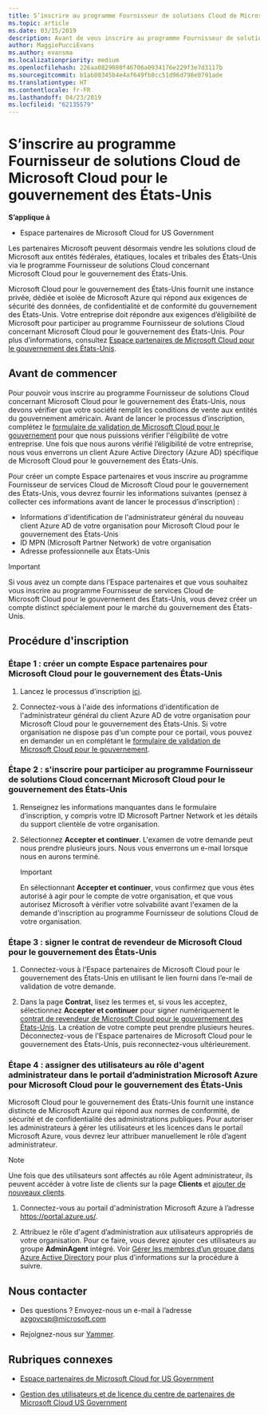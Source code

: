 ```yaml
---
title: S’inscrire au programme Fournisseur de solutions Cloud de Microsoft Cloud pour le gouvernement des États-Unis | Espace partenaires de Microsoft Cloud pour le gouvernement des États-Unis
ms.topic: article
ms.date: 03/15/2019
description: Avant de vous inscrire au programme Fournisseur de solutions Cloud de Microsoft Cloud pour le gouvernement des États-Unis, prenez connaissance des conditions requises.
author: MaggiePucciEvans
ms.author: evansma
ms.localizationpriority: medium
ms.openlocfilehash: 226aa0829080f46706a0934176e229f3e7d3117b
ms.sourcegitcommit: b1ab80345b4e4af649fb8cc51d96d798e0791ade
ms.translationtype: HT
ms.contentlocale: fr-FR
ms.lasthandoff: 04/23/2019
ms.locfileid: "62135579"
---
```

# <a name="enroll-in-the-cloud-solution-provider-program-for-microsoft-cloud-for-us-government"></a>S’inscrire au programme Fournisseur de solutions Cloud de Microsoft Cloud pour le gouvernement des États-Unis

**S’applique à**

-  Espace partenaires de Microsoft Cloud for US Government

Les partenaires Microsoft peuvent désormais vendre les solutions cloud de Microsoft aux entités fédérales, étatiques, locales et tribales des États-Unis via le programme Fournisseur de solutions Cloud concernant Microsoft Cloud pour le gouvernement des États-Unis. 

Microsoft Cloud pour le gouvernement des États-Unis fournit une instance privée, dédiée et isolée de Microsoft Azure qui répond aux exigences de sécurité des données, de confidentialité et de conformité du gouvernement des États-Unis. Votre entreprise doit répondre aux exigences d’éligibilité de Microsoft pour participer au programme Fournisseur de solutions Cloud concernant Microsoft Cloud pour le gouvernement des États-Unis. Pour plus d’informations, consultez [Espace partenaires de Microsoft Cloud pour le gouvernement des États-Unis](partner-center-for-microsoft-us-govt-cloud.md).

## <a name="before-you-begin"></a>Avant de commencer

Pour pouvoir vous inscrire au programme Fournisseur de solutions Cloud concernant Microsoft Cloud pour le gouvernement des États-Unis, nous devons vérifier que votre société remplit les conditions de vente aux entités du gouvernement américain. Avant de lancer le processus d’inscription, complétez le [formulaire de validation de Microsoft Cloud pour le gouvernement](https://azuregov.microsoft.com/csp) pour que nous puissions vérifier l'éligibilité de votre entreprise. Une fois que nous aurons vérifié l’éligibilité de votre entreprise, nous vous enverrons un client Azure Active Directory (Azure AD) spécifique de Microsoft Cloud pour le gouvernement des États-Unis.  

Pour créer un compte Espace partenaires et vous inscrire au programme Fournisseur de services Cloud de Microsoft Cloud pour le gouvernement des États-Unis, vous devrez fournir les informations suivantes (pensez à collecter ces informations avant de lancer le processus d’inscription) :

-  Informations d'identification de l'administrateur général du nouveau client Azure AD de votre organisation pour Microsoft Cloud pour le gouvernement des États-Unis
-  ID MPN (Microsoft Partner Network) de votre organisation 
-  Adresse professionnelle aux États-Unis

> [!IMPORTANT]  
> Si vous avez un compte dans l’Espace partenaires et que vous souhaitez vous inscrire au programme Fournisseur de services Cloud de Microsoft Cloud pour le gouvernement des États-Unis, vous devez créer un compte distinct spécialement pour le marché du gouvernement des États-Unis.

## <a name="how-to-enroll"></a>Procédure d'inscription 

### <a name="step-1---create-a-partner-center-account-for-microsoft-cloud-for-us-government"></a>Étape 1 : créer un compte Espace partenaires pour Microsoft Cloud pour le gouvernement des États-Unis

1.  Lancez le processus d’inscription [ici](https://partnercenter.microsoft.com/register/resellerusgjoinnow). 

2.  Connectez-vous à l'aide des informations d'identification de l'administrateur général du client Azure AD de votre organisation pour Microsoft Cloud pour le gouvernement des États-Unis. Si votre organisation ne dispose pas d'un compte pour ce portail, vous pouvez en demander un en complétant le [formulaire de validation de Microsoft Cloud pour le gouvernement](https://azuregov.microsoft.com/csp).


### <a name="step-2---apply-to-participate-in-the-cloud-solution-provider-program-for-microsoft-cloud-for-us-government"></a>Étape 2 : s'inscrire pour participer au programme Fournisseur de solutions Cloud concernant Microsoft Cloud pour le gouvernement des États-Unis

1.  Renseignez les informations manquantes dans le formulaire d’inscription, y compris votre ID Microsoft Partner Network et les détails du support clientèle de votre organisation. 

2.  Sélectionnez **Accepter et continuer**. L'examen de votre demande peut nous prendre plusieurs jours. Nous vous enverrons un e-mail lorsque nous en aurons terminé.

    > [!IMPORTANT]  
    > En sélectionnant **Accepter et continuer**, vous confirmez que vous êtes autorisé à agir pour le compte de votre organisation, et que vous autorisez Microsoft à vérifier votre solvabilité avant l'examen de la demande d'inscription au programme Fournisseur de solutions Cloud de votre organisation.


### <a name="step-3---sign-the-reseller-agreement-for-microsoft-cloud-for-us-government"></a>Étape 3 : signer le contrat de revendeur de Microsoft Cloud pour le gouvernement des États-Unis

1. Connectez-vous à l'Espace partenaires de Microsoft Cloud pour le gouvernement des États-Unis en utilisant le lien fourni dans l’e-mail de validation de votre demande. 

2. Dans la page **Contrat**, lisez les termes et, si vous les acceptez, sélectionnez **Accepter et continuer** pour signer numériquement le [contrat de revendeur de Microsoft Cloud pour le gouvernement des États-Unis](https://go.microsoft.com/fwlink/p/?linkid=843364). La création de votre compte peut prendre plusieurs heures. Déconnectez-vous de l'Espace partenaires de Microsoft Cloud pour le gouvernement des États-Unis, puis reconnectez-vous ultérieurement.


### <a name="step-4---assign-users-to-the-admin-agent-role-in-the-microsoft-azure-admin-portal-for-microsoft-cloud-for-us-government"></a>Étape 4 : assigner des utilisateurs au rôle d'agent administrateur dans le portail d’administration Microsoft Azure pour Microsoft Cloud pour le gouvernement des États-Unis

Microsoft Cloud pour le gouvernement des États-Unis fournit une instance distincte de Microsoft Azure qui répond aux normes de conformité, de sécurité et de confidentialité des administrations publiques. Pour autoriser les administrateurs à gérer les utilisateurs et les licences dans le portail Microsoft Azure, vous devrez leur attribuer manuellement le rôle d’agent administrateur.

> [!NOTE]  
> Une fois que des utilisateurs sont affectés au rôle Agent administrateur, ils peuvent accéder à votre liste de clients sur la page **Clients** et [ajouter de nouveaux clients](add-a-new-customer.md).   

1.  Connectez-vous au portail d'administration Microsoft Azure à l’adresse https://portal.azure.us/.

2.  Attribuez le rôle d'agent d’administration aux utilisateurs appropriés de votre organisation. Pour ce faire, vous devrez ajouter ces utilisateurs au groupe **AdminAgent** intégré. Voir [Gérer les membres d’un groupe dans Azure Active Directory](https://docs.microsoft.com/azure/active-directory/active-directory-groups-members-azure-portal) pour plus d’informations sur la procédure à suivre.
 
## <a name="connect-with-us"></a>Nous contacter

- Des questions ? Envoyez-nous un e-mail à l’adresse azgovcsp@microsoft.com

- Rejoignez-nous sur [Yammer](https://www.yammer.com/cloudpartnercommunity/#/threads/inGroup?type=in_group&feedId=11509777&view=all). 

## <a name="related-topics"></a>Rubriques connexes

-  [Espace partenaires de Microsoft Cloud for US Government](partner-center-for-microsoft-us-govt-cloud.md)

-  [Gestion des utilisateurs et de licence du centre de partenaires de Microsoft Cloud US Government](user-management-in-partner-center-for-microsoft-us-govt-cloud.md)


